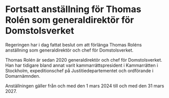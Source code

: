 # Fortsatt anställning för Thomas Rolén som generaldirektör för Domstolsverket

Regeringen har i dag fattat beslut om att förlänga Thomas Roléns anställning som generaldirektör och chef för Domstolsverket.

Thomas Rolén är sedan 2020 generaldirektör och chef för Domstolsverket. Han har tidigare bland annat varit kammarrättspresident i Kammarrätten i Stockholm, expeditionschef på Justitiedepartementet och ordförande i Domarnämnden.

Anställningen gäller från och med den 1 mars 2024 till och med den 31 mars 2027.
